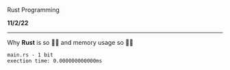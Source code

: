 Rust Programming

<b> 11/2/22 </b>

____

Why __Rust__ is so 🚀🚀 and memory usage so 🤏🤏

`main.rs - 1 bit`<br>
`exection time: 0.000000000000ms`

